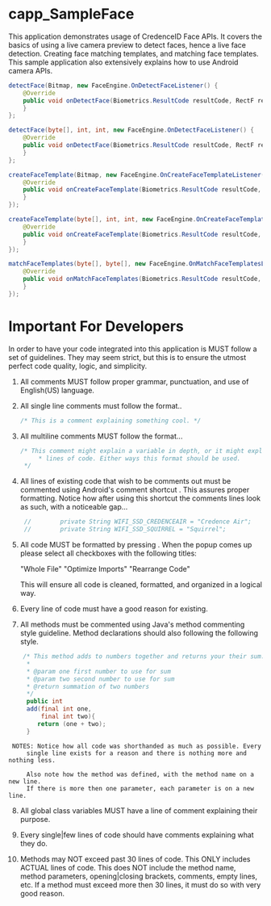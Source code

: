 # capp_SampleFace

This application demonstrates usage of CredenceID Face APIs. It covers the basics of using a live camera
preview to detect faces, hence a live face detection. Creating face matching templates, and matching face
templates. This sample application also extensively explains how to use Android camera APIs.


```java
detectFace(Bitmap, new FaceEngine.OnDetectFaceListener() {
	@Override
	public void onDetectFace(Biometrics.ResultCode resultCode, RectF rectF) {
	}
};

detectFace(byte[], int, int, new FaceEngine.OnDetectFaceListener() {
	@Override
  	public void onDetectFace(Biometrics.ResultCode resultCode, RectF rectF) {
	}
};

createFaceTemplate(Bitmap, new FaceEngine.OnCreateFaceTemplateListener() {
	@Override
  	public void onCreateFaceTemplate(Biometrics.ResultCode resultCode, byte[] bytes) {
	}
});

createFaceTemplate(byte[], int, int, new FaceEngine.OnCreateFaceTemplateListener() {
 	@Override
	public void onCreateFaceTemplate(Biometrics.ResultCode resultCode, byte[] bytes) {
  	}
});

matchFaceTemplates(byte[], byte[], new FaceEngine.OnMatchFaceTemplatesListener() {
  	@Override
	public void onMatchFaceTemplates(Biometrics.ResultCode resultCode, int i) {
	}
});
```

# Important For Developers
In order to have your code integrated into this application is MUST follow a set
of guidelines. They may seem strict, but this is to ensure the utmost perfect 
code quality, logic, and simplicity.

1.  All comments MUST follow proper grammar, punctuation, and use of English(US)
		language.

2.  All single line comments must follow the format..
    ```java
    /* This is a comment explaining something cool. */
    ```

3.  All multiline comments MUST follow the format...
    ```java
    /* This comment might explain a variable in depth, or it might explain a few
		 * lines of code. Either ways this format should be used.
     */
     ```

4.  All lines of existing code that wish to be comments out must be commented 
		using Android's comment shortcut <Ctrl-/>. This assures proper formatting. 
		Notice how after using this shortcut the comments lines look as such, with a
		noticeable gap...
    ```java
     //        private String WIFI_SSD_CREDENCEAIR = "Credence Air";
     //        private String WIFI_SSD_SQUIRREL = "Squirrel";
     ```

5.  All code MUST be formatted by pressing <Shift-Ctrl-Alt-l>. When the popup
		comes up please select all checkboxes with the following titles:

    "Whole File"
    "Optimize Imports"
    "Rearrange Code"

    This will ensure all code is cleaned, formatted, and organized in a logical
		way.

6.  Every line of code must have a good reason for existing.

7.  All methods must be commented using Java's method commenting style 
		guideline. Method declarations should also following the
		following style.
```java
    /* This method adds to numbers together and returns your their sum.
     *
     * @param one first number to use for sum
     * @param two second number to use for sum
     * @return summation of two numbers
     */
     public int
     add(final int one,
     	 final int two){
        return (one + two);
     }
 ```

     NOTES: Notice how all code was shorthanded as much as possible. Every 
		 single line exists for a reason and there is nothing more and nothing less.
		 
		 Also note how the method was defined, with the method name on a new line.
		 If there is more then one parameter, each parameter is on a new line.

8.  All global class variables MUST have a line of comment explaining their
		purpose.

9.  Every single|few lines of code should have comments explaining what they do.

10. Methods may NOT exceed past 30 lines of code. This ONLY includes ACTUAL
		lines of code. This does NOT include the method name, method parameters, 
		opening|closing brackets, comments, empty lines, etc. If a method must exceed
		more then 30 lines, it must do so with very good reason.

